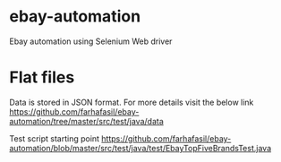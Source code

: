 # ebay-automation
Ebay automation using Selenium Web driver

# Flat files
Data is stored in JSON format. For more details visit the below link
https://github.com/farhafasil/ebay-automation/tree/master/src/test/java/data




Test script starting point
https://github.com/farhafasil/ebay-automation/blob/master/src/test/java/test/EbayTopFiveBrandsTest.java

